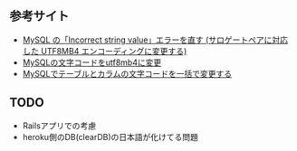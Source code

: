 
## 参考サイト
- [MySQL の「Incorrect string value」エラーを直す (サロゲートペアに対応した UTF8MB4 エンコーディングに変更する)](http://neos21.hatenablog.com/entry/2018/09/12/080000)
- [MySQLの文字コードをutf8mb4に変更](https://qiita.com/deco/items/bfa125ae45c16811536a)
- [MySQLでテーブルとカラムの文字コードを一括で変更する](https://camcam.info/tips/3441)

## TODO

- Railsアプリでの考慮
- heroku側のDB(clearDB)の日本語が化けてる問題
